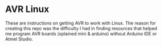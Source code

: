 AVR Linux
=========

These are instructions on getting AVR to work with Linux. The reason for creating this repo was the difficulty I had in finding resources that helped me program AVR boards (xplained mini & arduino) without Arduino IDE or Atmel Studio.
